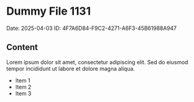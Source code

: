 # Dummy File 1131

Date: 2025-04-03
ID: 4F7A6D84-F9C2-4271-A6F3-45B61988A947

## Content

Lorem ipsum dolor sit amet, consectetur adipiscing elit.
Sed do eiusmod tempor incididunt ut labore et dolore magna aliqua.

* Item 1
* Item 2
* Item 3


